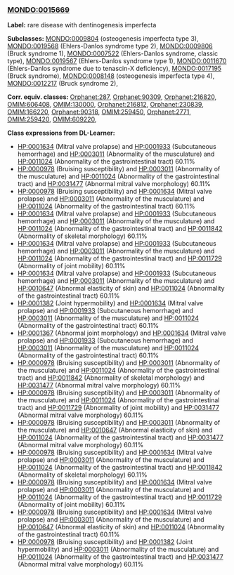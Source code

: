 
### [MONDO:0015669](http://purl.obolibrary.org/obo/MONDO_0015669)
**Label:** rare disease with dentinogenesis imperfecta

**Subclasses:** [MONDO:0009804](http://purl.obolibrary.org/obo/MONDO_0009804) (osteogenesis imperfecta type 3), [MONDO:0019568](http://purl.obolibrary.org/obo/MONDO_0019568) (Ehlers-Danlos syndrome type 2), [MONDO:0009806](http://purl.obolibrary.org/obo/MONDO_0009806) (Bruck syndrome 1), [MONDO:0007522](http://purl.obolibrary.org/obo/MONDO_0007522) (Ehlers-Danlos syndrome, classic type), [MONDO:0019567](http://purl.obolibrary.org/obo/MONDO_0019567) (Ehlers-Danlos syndrome type 1), [MONDO:0011670](http://purl.obolibrary.org/obo/MONDO_0011670) (Ehlers-Danlos syndrome due to tenascin-X deficiency), [MONDO:0017195](http://purl.obolibrary.org/obo/MONDO_0017195) (Bruck syndrome), [MONDO:0008148](http://purl.obolibrary.org/obo/MONDO_0008148) (osteogenesis imperfecta type 4), [MONDO:0012217](http://purl.obolibrary.org/obo/MONDO_0012217) (Bruck syndrome 2), 

**Corr. equiv. classes:** [Orphanet:287](http://www.orpha.net/ORDO/Orphanet_287), [Orphanet:90309](http://www.orpha.net/ORDO/Orphanet_90309), [Orphanet:216820](http://www.orpha.net/ORDO/Orphanet_216820), [OMIM:606408](http://purl.obolibrary.org/obo/OMIM_606408), [OMIM:130000](http://purl.obolibrary.org/obo/OMIM_130000), [Orphanet:216812](http://www.orpha.net/ORDO/Orphanet_216812), [Orphanet:230839](http://www.orpha.net/ORDO/Orphanet_230839), [OMIM:166220](http://purl.obolibrary.org/obo/OMIM_166220), [Orphanet:90318](http://www.orpha.net/ORDO/Orphanet_90318), [OMIM:259450](http://purl.obolibrary.org/obo/OMIM_259450), [Orphanet:2771](http://www.orpha.net/ORDO/Orphanet_2771), [OMIM:259420](http://purl.obolibrary.org/obo/OMIM_259420), [OMIM:609220](http://purl.obolibrary.org/obo/OMIM_609220), 

**Class expressions from DL-Learner:**

- [HP:0001634](http://purl.obolibrary.org/obo/HP_0001634) (Mitral valve prolapse) and [HP:0001933](http://purl.obolibrary.org/obo/HP_0001933) (Subcutaneous hemorrhage) and [HP:0003011](http://purl.obolibrary.org/obo/HP_0003011) (Abnormality of the musculature) and [HP:0011024](http://purl.obolibrary.org/obo/HP_0011024) (Abnormality of the gastrointestinal tract) 60.11%
- [HP:0000978](http://purl.obolibrary.org/obo/HP_0000978) (Bruising susceptibility) and [HP:0003011](http://purl.obolibrary.org/obo/HP_0003011) (Abnormality of the musculature) and [HP:0011024](http://purl.obolibrary.org/obo/HP_0011024) (Abnormality of the gastrointestinal tract) and [HP:0031477](http://purl.obolibrary.org/obo/HP_0031477) (Abnormal mitral valve morphology) 60.11%
- [HP:0000978](http://purl.obolibrary.org/obo/HP_0000978) (Bruising susceptibility) and [HP:0001634](http://purl.obolibrary.org/obo/HP_0001634) (Mitral valve prolapse) and [HP:0003011](http://purl.obolibrary.org/obo/HP_0003011) (Abnormality of the musculature) and [HP:0011024](http://purl.obolibrary.org/obo/HP_0011024) (Abnormality of the gastrointestinal tract) 60.11%
- [HP:0001634](http://purl.obolibrary.org/obo/HP_0001634) (Mitral valve prolapse) and [HP:0001933](http://purl.obolibrary.org/obo/HP_0001933) (Subcutaneous hemorrhage) and [HP:0003011](http://purl.obolibrary.org/obo/HP_0003011) (Abnormality of the musculature) and [HP:0011024](http://purl.obolibrary.org/obo/HP_0011024) (Abnormality of the gastrointestinal tract) and [HP:0011842](http://purl.obolibrary.org/obo/HP_0011842) (Abnormality of skeletal morphology) 60.11%
- [HP:0001634](http://purl.obolibrary.org/obo/HP_0001634) (Mitral valve prolapse) and [HP:0001933](http://purl.obolibrary.org/obo/HP_0001933) (Subcutaneous hemorrhage) and [HP:0003011](http://purl.obolibrary.org/obo/HP_0003011) (Abnormality of the musculature) and [HP:0011024](http://purl.obolibrary.org/obo/HP_0011024) (Abnormality of the gastrointestinal tract) and [HP:0011729](http://purl.obolibrary.org/obo/HP_0011729) (Abnormality of joint mobility) 60.11%
- [HP:0001634](http://purl.obolibrary.org/obo/HP_0001634) (Mitral valve prolapse) and [HP:0001933](http://purl.obolibrary.org/obo/HP_0001933) (Subcutaneous hemorrhage) and [HP:0003011](http://purl.obolibrary.org/obo/HP_0003011) (Abnormality of the musculature) and [HP:0010647](http://purl.obolibrary.org/obo/HP_0010647) (Abnormal elasticity of skin) and [HP:0011024](http://purl.obolibrary.org/obo/HP_0011024) (Abnormality of the gastrointestinal tract) 60.11%
- [HP:0001382](http://purl.obolibrary.org/obo/HP_0001382) (Joint hypermobility) and [HP:0001634](http://purl.obolibrary.org/obo/HP_0001634) (Mitral valve prolapse) and [HP:0001933](http://purl.obolibrary.org/obo/HP_0001933) (Subcutaneous hemorrhage) and [HP:0003011](http://purl.obolibrary.org/obo/HP_0003011) (Abnormality of the musculature) and [HP:0011024](http://purl.obolibrary.org/obo/HP_0011024) (Abnormality of the gastrointestinal tract) 60.11%
- [HP:0001367](http://purl.obolibrary.org/obo/HP_0001367) (Abnormal joint morphology) and [HP:0001634](http://purl.obolibrary.org/obo/HP_0001634) (Mitral valve prolapse) and [HP:0001933](http://purl.obolibrary.org/obo/HP_0001933) (Subcutaneous hemorrhage) and [HP:0003011](http://purl.obolibrary.org/obo/HP_0003011) (Abnormality of the musculature) and [HP:0011024](http://purl.obolibrary.org/obo/HP_0011024) (Abnormality of the gastrointestinal tract) 60.11%
- [HP:0000978](http://purl.obolibrary.org/obo/HP_0000978) (Bruising susceptibility) and [HP:0003011](http://purl.obolibrary.org/obo/HP_0003011) (Abnormality of the musculature) and [HP:0011024](http://purl.obolibrary.org/obo/HP_0011024) (Abnormality of the gastrointestinal tract) and [HP:0011842](http://purl.obolibrary.org/obo/HP_0011842) (Abnormality of skeletal morphology) and [HP:0031477](http://purl.obolibrary.org/obo/HP_0031477) (Abnormal mitral valve morphology) 60.11%
- [HP:0000978](http://purl.obolibrary.org/obo/HP_0000978) (Bruising susceptibility) and [HP:0003011](http://purl.obolibrary.org/obo/HP_0003011) (Abnormality of the musculature) and [HP:0011024](http://purl.obolibrary.org/obo/HP_0011024) (Abnormality of the gastrointestinal tract) and [HP:0011729](http://purl.obolibrary.org/obo/HP_0011729) (Abnormality of joint mobility) and [HP:0031477](http://purl.obolibrary.org/obo/HP_0031477) (Abnormal mitral valve morphology) 60.11%
- [HP:0000978](http://purl.obolibrary.org/obo/HP_0000978) (Bruising susceptibility) and [HP:0003011](http://purl.obolibrary.org/obo/HP_0003011) (Abnormality of the musculature) and [HP:0010647](http://purl.obolibrary.org/obo/HP_0010647) (Abnormal elasticity of skin) and [HP:0011024](http://purl.obolibrary.org/obo/HP_0011024) (Abnormality of the gastrointestinal tract) and [HP:0031477](http://purl.obolibrary.org/obo/HP_0031477) (Abnormal mitral valve morphology) 60.11%
- [HP:0000978](http://purl.obolibrary.org/obo/HP_0000978) (Bruising susceptibility) and [HP:0001634](http://purl.obolibrary.org/obo/HP_0001634) (Mitral valve prolapse) and [HP:0003011](http://purl.obolibrary.org/obo/HP_0003011) (Abnormality of the musculature) and [HP:0011024](http://purl.obolibrary.org/obo/HP_0011024) (Abnormality of the gastrointestinal tract) and [HP:0011842](http://purl.obolibrary.org/obo/HP_0011842) (Abnormality of skeletal morphology) 60.11%
- [HP:0000978](http://purl.obolibrary.org/obo/HP_0000978) (Bruising susceptibility) and [HP:0001634](http://purl.obolibrary.org/obo/HP_0001634) (Mitral valve prolapse) and [HP:0003011](http://purl.obolibrary.org/obo/HP_0003011) (Abnormality of the musculature) and [HP:0011024](http://purl.obolibrary.org/obo/HP_0011024) (Abnormality of the gastrointestinal tract) and [HP:0011729](http://purl.obolibrary.org/obo/HP_0011729) (Abnormality of joint mobility) 60.11%
- [HP:0000978](http://purl.obolibrary.org/obo/HP_0000978) (Bruising susceptibility) and [HP:0001634](http://purl.obolibrary.org/obo/HP_0001634) (Mitral valve prolapse) and [HP:0003011](http://purl.obolibrary.org/obo/HP_0003011) (Abnormality of the musculature) and [HP:0010647](http://purl.obolibrary.org/obo/HP_0010647) (Abnormal elasticity of skin) and [HP:0011024](http://purl.obolibrary.org/obo/HP_0011024) (Abnormality of the gastrointestinal tract) 60.11%
- [HP:0000978](http://purl.obolibrary.org/obo/HP_0000978) (Bruising susceptibility) and [HP:0001382](http://purl.obolibrary.org/obo/HP_0001382) (Joint hypermobility) and [HP:0003011](http://purl.obolibrary.org/obo/HP_0003011) (Abnormality of the musculature) and [HP:0011024](http://purl.obolibrary.org/obo/HP_0011024) (Abnormality of the gastrointestinal tract) and [HP:0031477](http://purl.obolibrary.org/obo/HP_0031477) (Abnormal mitral valve morphology) 60.11%


